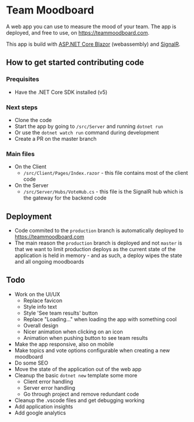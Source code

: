 # Team Moodboard

A web app you can use to measure the mood of your team. The app is deployed, and free to use, on https://teammoodboard.com.

This app is build with [ASP.NET Core Blazor](https://docs.microsoft.com/en-us/aspnet/core/blazor) (webassembly) and [SignalR](https://docs.microsoft.com/en-us/aspnet/core/signalr/introduction).

## How to get started contributing code

### Prequisites

- Have the .NET Core SDK installed (v5)

### Next steps

- Clone the code
- Start the app by going to `/src/Server` and running `dotnet run`
- Or use the `dotnet watch run` command during development
- Create a PR on the master branch

### Main files

- On the Client
  - `/src/Client/Pages/Index.razor` - this file contains most of the client code
- On the Server
  - `/src/Server/Hubs/VoteHub.cs` - this file is the SignalR hub which is the gateway for the backend code

## Deployment

- Code commited to the `production` branch is automatically deployed to https://teammoodboard.com
- The main reason the `production` branch is deployed and not `master` is that we want to limit production deploys as the current state of the application is held in memory - and as such, a deploy wipes the state and all ongoing moodboards

## Todo

- Work on the UI/UX
  - Replace favicon
  - Style info text
  - Style 'See team results' button
  - Replace "Loading..." when loading the app with something cool
  - Overall design
  - Nicer animation when clicking on an icon
  - Animation when pushing button to see team results
- Make the app responsive, also on mobile
- Make topics and vote options configurable when creating a new moodboard
- Do some SEO
- Move the state of the application out of the web app
- Cleanup the basic `dotnet new` template some more
  - Client error handling
  - Server error handling
  - Go through project and remove redundant code
- Cleanup the .vscode files and get debugging working
- Add application insights
- Add google analytics
